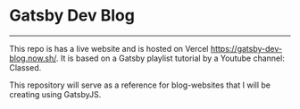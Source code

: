 # Gatsby Dev Blog

---

This repo is has a live website and is hosted on Vercel <https://gatsby-dev-blog.now.sh/>. It is based on a Gatsby playlist tutorial by a Youtube channel: Classed.

This repository will serve as a reference for blog-websites that I will be creating using GatsbyJS.

